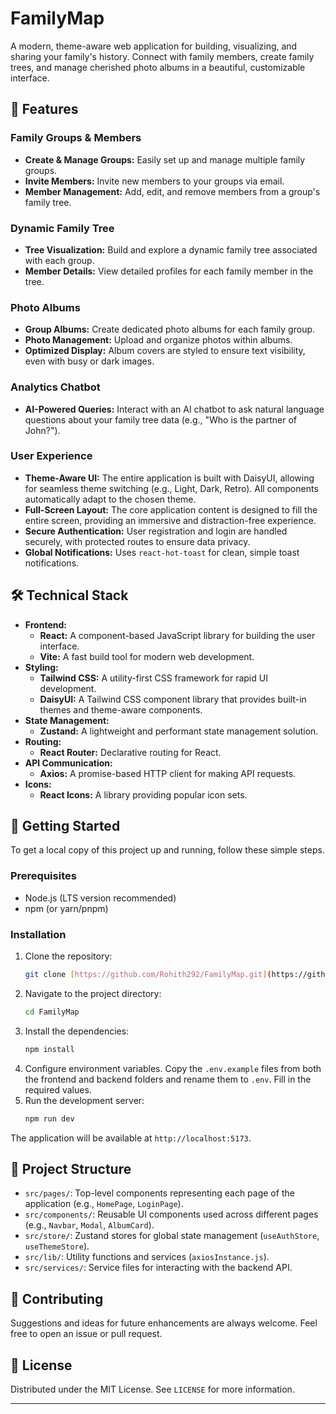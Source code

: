 # FamilyMap

A modern, theme-aware web application for building, visualizing, and sharing your family's history. Connect with family members, create family trees, and manage cherished photo albums in a beautiful, customizable interface.

## 🌟 Features

### Family Groups & Members
* **Create & Manage Groups:** Easily set up and manage multiple family groups.
* **Invite Members:** Invite new members to your groups via email.
* **Member Management:** Add, edit, and remove members from a group's family tree.

### Dynamic Family Tree
* **Tree Visualization:** Build and explore a dynamic family tree associated with each group.
* **Member Details:** View detailed profiles for each family member in the tree.

### Photo Albums
* **Group Albums:** Create dedicated photo albums for each family group.
* **Photo Management:** Upload and organize photos within albums.
* **Optimized Display:** Album covers are styled to ensure text visibility, even with busy or dark images.

### Analytics Chatbot
* **AI-Powered Queries:** Interact with an AI chatbot to ask natural language questions about your family tree data (e.g., "Who is the partner of John?").

### User Experience
* **Theme-Aware UI:** The entire application is built with DaisyUI, allowing for seamless theme switching (e.g., Light, Dark, Retro). All components automatically adapt to the chosen theme.
* **Full-Screen Layout:** The core application content is designed to fill the entire screen, providing an immersive and distraction-free experience.
* **Secure Authentication:** User registration and login are handled securely, with protected routes to ensure data privacy.
* **Global Notifications:** Uses `react-hot-toast` for clean, simple toast notifications.

## 🛠️ Technical Stack

* **Frontend:**
    * **React:** A component-based JavaScript library for building the user interface.
    * **Vite:** A fast build tool for modern web development.
* **Styling:**
    * **Tailwind CSS:** A utility-first CSS framework for rapid UI development.
    * **DaisyUI:** A Tailwind CSS component library that provides built-in themes and theme-aware components.
* **State Management:**
    * **Zustand:** A lightweight and performant state management solution.
* **Routing:**
    * **React Router:** Declarative routing for React.
* **API Communication:**
    * **Axios:** A promise-based HTTP client for making API requests.
* **Icons:**
    * **React Icons:** A library providing popular icon sets.

## 🚀 Getting Started

To get a local copy of this project up and running, follow these simple steps.

### Prerequisites
* Node.js (LTS version recommended)
* npm (or yarn/pnpm)

### Installation
1.  Clone the repository:
    ```sh
    git clone [https://github.com/Rohith292/FamilyMap.git](https://github.com/Rohith292/FamilyMap.git)
    ```
2.  Navigate to the project directory:
    ```sh
    cd FamilyMap
    ```
3.  Install the dependencies:
    ```sh
    npm install
    ```
4.  Configure environment variables. Copy the `.env.example` files from both the frontend and backend folders and rename them to `.env`. Fill in the required values.
5.  Run the development server:
    ```sh
    npm run dev
    ```
The application will be available at `http://localhost:5173`.

## 📂 Project Structure

* `src/pages/`: Top-level components representing each page of the application (e.g., `HomePage`, `LoginPage`).
* `src/components/`: Reusable UI components used across different pages (e.g., `Navbar`, `Modal`, `AlbumCard`).
* `src/store/`: Zustand stores for global state management (`useAuthStore`, `useThemeStore`).
* `src/lib/`: Utility functions and services (`axiosInstance.js`).
* `src/services/`: Service files for interacting with the backend API.

## 🤝 Contributing

Suggestions and ideas for future enhancements are always welcome. Feel free to open an issue or pull request.

## 📄 License

Distributed under the MIT License. See `LICENSE` for more information.

---
